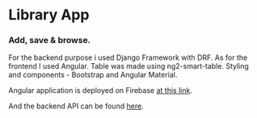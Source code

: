 # Library App
### Add, save & browse.

For the backend purpose i used Django Framework with DRF.
As for the frontend I used Angular. Table was made using ng2-smart-table. Styling and components - Bootstrap and Angular Material.


Angular application is deployed on Firebase [at this link](https://library-app-stx.web.app/).

And the backend API can be found [here](https://library-app-stx.herokuapp.com/t).

